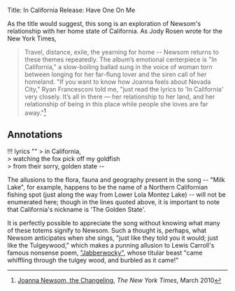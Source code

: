 Title: In California
Release: Have One On Me

As the title would suggest, this song is an exploration of Newsom's relationship with her home state of California. As Jody Rosen wrote for the New York Times,

> Travel, distance, exile, the yearning for home -- Newsom returns to these themes repeatedly. The album’s emotional centerpiece is "In California," a slow-boiling ballad sung in the voice of woman torn between longing for her far-flung lover and the siren call of her homeland. "If you want to know how Joanna feels about Nevada City," Ryan Francesconi told me, "just read the lyrics to 'In California' very closely. It’s all in there — her relationship to her land, and her relationship of being in this place while people she loves are far away."[^nyt]

## Annotations ##

[^nyt]: [Joanna Newsom, the Changeling](http://www.nytimes.com/2010/03/07/magazine/07Newsom-t.html?pagewanted=all), *The New York Times*, March 2010

!!! lyrics ""
	> in California,  
	> watching the fox pick off my goldfish  
	> from their sorry, golden state --

The allusions to the flora, fauna and geography present in the song -- "Milk Lake", for example, happens to be the name of a Northern Californian fishing spot (just along the way from Lower Lola Montez Lake) -- will not be enumerated here; though in the lines quoted above, it is important to note that California's nickname is 'The Golden State'.

It is perfectly possible to appreciate the song without knowing what many of these totems signify to Newsom. Such a thought is, perhaps, what Newsom anticipates when she sings, "just like they told you it would; just like the Tulgeywood," which makes a punning allusion to Lewis Carroll's famous nonsense poem, ["Jabberwocky"][], whose titular beast "came whiffling through the tulgey wood, and burbled as it came!"

["Jabberwocky"]: https://www.poetryfoundation.org/poems-and-poets/poems/detail/42916